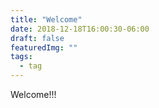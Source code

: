 ```yaml
---
title: "Welcome"
date: 2018-12-18T16:00:30-06:00
draft: false
featuredImg: ""
tags:
  - tag
---
```

Welcome!!!
